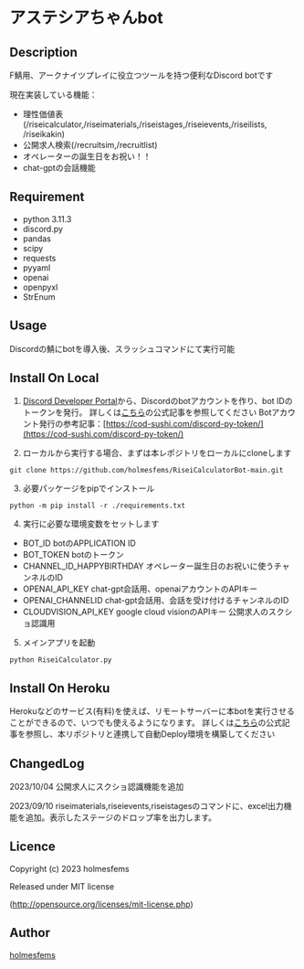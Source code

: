 アステシアちゃんbot
====
## Description
F鯖用、アークナイツプレイに役立つツールを持つ便利なDiscord botです

現在実装している機能：
* 理性価値表(/riseicalculator,/riseimaterials,/riseistages,/riseievents,/riseilists, /riseikakin)
* 公開求人検索(/recruitsim,/recruitlist)
* オペレーターの誕生日をお祝い！！
* chat-gptの会話機能

## Requirement
* python 3.11.3
* discord.py
* pandas
* scipy
* requests
* pyyaml
* openai
* openpyxl
* StrEnum

## Usage
Discordの鯖にbotを導入後、スラッシュコマンドにて実行可能

## Install On Local
1. [Discord Developer Portal](https://discord.com/developers/applications)から、Discordのbotアカウントを作り、bot IDのトークンを発行。
詳しくは[こちら](https://discordpy.readthedocs.io/ja/latest/discord.html)の公式記事を参照してください
Botアカウント発行の参考記事：[https://cod-sushi.com/discord-py-token/](https://cod-sushi.com/discord-py-token/)

2. ローカルから実行する場合、まずは本レポジトリをローカルにcloneします
```
git clone https://github.com/holmesfems/RiseiCalculatorBot-main.git
```

3. 必要パッケージをpipでインストール
```
python -m pip install -r ./requirements.txt
```

4. 実行に必要な環境変数をセットします
* BOT_ID botのAPPLICATION ID
* BOT_TOKEN botのトークン
* CHANNEL_ID_HAPPYBIRTHDAY オペレーター誕生日のお祝いに使うチャンネルのID
* OPENAI_API_KEY chat-gpt会話用、openaiアカウントのAPIキー
* OPENAI_CHANNELID chat-gpt会話用、会話を受け付けるチャンネルのID
* CLOUDVISION_API_KEY google cloud visionのAPIキー 公開求人のスクショ認識用

5. メインアプリを起動
```
python RiseiCalculator.py
```

## Install On Heroku
Herokuなどのサービス(有料)を使えば、リモートサーバーに本botを実行させることができるので、いつでも使えるようになります。
詳しくは[こちら](https://devcenter.heroku.com/ja/articles/github-integration)の公式記事を参照し、本リポジトリと連携して自動Deploy環境を構築してください

## ChangedLog
2023/10/04 公開求人にスクショ認識機能を追加

2023/09/10 riseimaterials,riseievents,riseistagesのコマンドに、excel出力機能を追加。表示したステージのドロップ率を出力します。

## Licence
Copyright (c) 2023 holmesfems

Released under MIT license

(http://opensource.org/licenses/mit-license.php)

## Author

[holmesfems](https://github.com/holmesfems)